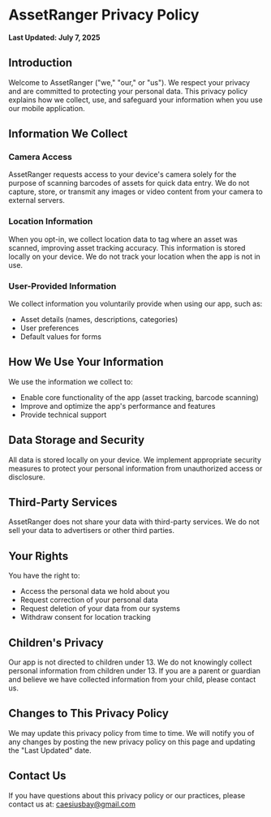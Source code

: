 # AssetRanger Privacy Policy

**Last Updated: July 7, 2025**

## Introduction

Welcome to AssetRanger ("we," "our," or "us"). We respect your privacy and are committed to protecting your personal data. This privacy policy explains how we collect, use, and safeguard your information when you use our mobile application.

## Information We Collect

### Camera Access
AssetRanger requests access to your device's camera solely for the purpose of scanning barcodes of assets for quick data entry. We do not capture, store, or transmit any images or video content from your camera to external servers.

### Location Information
When you opt-in, we collect location data to tag where an asset was scanned, improving asset tracking accuracy. This information is stored locally on your device. We do not track your location when the app is not in use.

### User-Provided Information
We collect information you voluntarily provide when using our app, such as:
- Asset details (names, descriptions, categories)
- User preferences
- Default values for forms

## How We Use Your Information

We use the information we collect to:
- Enable core functionality of the app (asset tracking, barcode scanning)
- Improve and optimize the app's performance and features
- Provide technical support

## Data Storage and Security

All data is stored locally on your device. We implement appropriate security measures to protect your personal information from unauthorized access or disclosure.

## Third-Party Services

AssetRanger does not share your data with third-party services. We do not sell your data to advertisers or other third parties.

## Your Rights

You have the right to:
- Access the personal data we hold about you
- Request correction of your personal data
- Request deletion of your data from our systems
- Withdraw consent for location tracking

## Children's Privacy

Our app is not directed to children under 13. We do not knowingly collect personal information from children under 13. If you are a parent or guardian and believe we have collected information from your child, please contact us.

## Changes to This Privacy Policy

We may update this privacy policy from time to time. We will notify you of any changes by posting the new privacy policy on this page and updating the "Last Updated" date.

## Contact Us

If you have questions about this privacy policy or our practices, please contact us at:
caesiusbay@gmail.com
